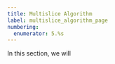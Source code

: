 ```yaml
---
title: Multislice Algorithm
label: multislice_algorithm_page
numbering:
  enumerator: 5.%s
---
```


In this section, we will 
